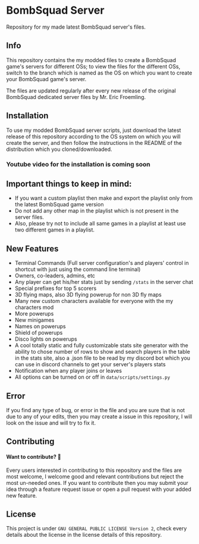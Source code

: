 # BombSquad Server
Repository for my made latest BombSquad server's files.

## Info
This repository contains the my modded files to create a BombSquad game's servers for different OSs; to view the files for the different OSs, switch to the branch which is named as the OS on which you want to create your BombSquad game's server.

The files are updated regularly after every new release of the original BombSquad dedicated server files by Mr. Eric Froemling.

## Installation
To use my modded BombSquad server scripts, just download the latest release of this repository according to the OS system on which you will create the server, and then follow the instructions in the README of the distribution which you cloned/downloaded.

### Youtube video for the installation is coming soon

## Important things to keep in mind:
- If you want a custom playlist then make and export the playlist only from the latest BombSquad game version
- Do not add any other map in the playlist which is not present in the server files.
- Also, please try not to include all same games in a playlist at least use two different games in a playlist.

## New Features
- Terminal Commands (Full server configuration's and players' control in shortcut with just using the command line terminal)
- Owners, co-leaders, admins, etc
- Any player can get his/her stats just by sending `/stats` in the server chat
- Special prefixes for top 5 scorers
- 3D flying maps, also 3D flying powerup for non 3D fly maps
- Many new custom characters available for everyone with the my characters mod
- More powerups
- New minigames
- Names on powerups
- Shield of powerups
- Disco lights on powerups
- A cool totally static and fully customizable stats site generator with the ability to chose number of rows to show and search players in the table in the stats site, also a .json file to be read by my discord bot which you can use in discord channels to get your server's players stats
- Notification when any player joins or leaves
- All options can be turned on or off in `data/scripts/settings.py`

## Error
If you find any type of bug, or error in the file and you are sure that is not due to any of your edits, then you may create a issue in this repository, I will look on the issue and will try to fix it.

## Contributing
#### Want to contribute? :tada:
Every users interested in contributing to this repository and the files are most welcome, I welcome good and relevant contributions but reject the most un-needed ones. If you want to contribute then you may submit your idea through a feature request issue or open a pull request with your added new feature.

## License
This project is under `GNU GENERAL PUBLIC LICENSE Version 2`, check every details about the license in the license details of this repository.
